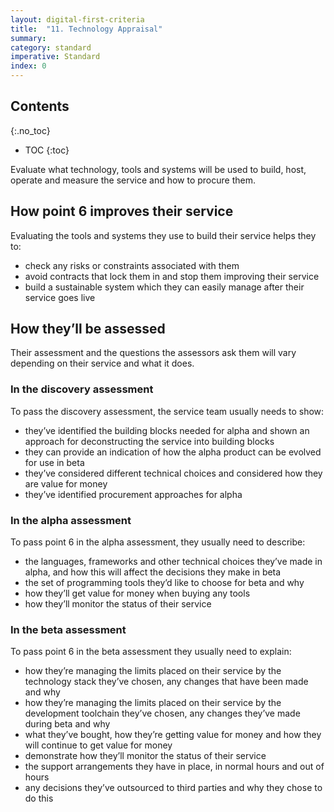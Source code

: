 ```yaml
---
layout: digital-first-criteria
title:  "11. Technology Appraisal"
summary:
category: standard
imperative: Standard
index: 0
---
```


## Contents
{:.no_toc}
* TOC
{:toc}
<!--TOC max3-->

Evaluate what technology, tools and systems will be used to build, host, operate and measure the service and how to procure them.

## How point 6 improves their service

Evaluating the tools and systems they use to build their service helps they to:

* check any risks or constraints associated with them
* avoid contracts that lock them in and stop them improving their service
* build a sustainable system which they can easily manage after their service goes live

## How they’ll be assessed

Their assessment and the questions the assessors ask them will vary depending on their service and what it does.

### In the discovery assessment

To pass the discovery assessment, the service team usually needs to show:
* they’ve identified the building blocks needed for alpha and shown an approach for deconstructing the service into building blocks
* they can provide an indication of how the alpha product can be evolved for use in beta
* they’ve considered different technical choices and considered how they are value for money
* they’ve identified procurement approaches for alpha

### In the alpha assessment

To pass point 6 in the alpha assessment, they usually need to describe:

* the languages, frameworks and other technical choices they’ve made in alpha, and how this will affect the decisions they make in beta
* the set of programming tools they’d like to choose for beta and why
* how they’ll get value for money when buying any tools
* how they’ll monitor the status of their service

### In the beta assessment

To pass point 6 in the beta assessment they usually need to explain:

* how they’re managing the limits placed on their service by the technology stack they’ve chosen, any changes that have been made and why
* how they’re managing the limits placed on their service by the development toolchain they’ve chosen, any changes they’ve made during beta and why
* what they’ve bought, how they’re getting value for money and how they will continue to get value for money
* demonstrate how they’ll monitor the status of their service
* the support arrangements they have in place, in normal hours and out of hours
* any decisions they’ve outsourced to third parties and why they chose to do this
